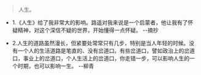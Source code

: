 >人生。

- 1.《人生》给了我非常大的影响。路遥对我来说是一个启蒙者，他让我有了怀疑精神，对这个深信不疑的世界，开始懂得一点怀疑。 --摘抄

- 2.人生的道路虽然漫长，但紧要处常常只有几步，特别是当人年轻的时候。没有一个人的生活道路是笔直的、没有岔道口。有些岔道口，譬如政治上的岔道口，事业上的岔道口，个人生活上的岔道口，你走错一步，可以影响人生的一个时期，也可以影响一生。 --柳青
